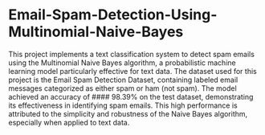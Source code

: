 # Email-Spam-Detection-Using-Multinomial-Naive-Bayes
This project implements a text classification system to detect spam emails using the Multinomial Naive Bayes algorithm, a probabilistic machine learning model particularly effective for text data. The dataset used for this project is the Email Spam Detection Dataset, containing labeled email messages categorized as either spam or ham (not spam).
The model achieved an accuracy of #### 98.39% on the test dataset, demonstrating its effectiveness in identifying spam emails. This high performance is attributed to the simplicity and robustness of the Naive Bayes algorithm, especially when applied to text data.
